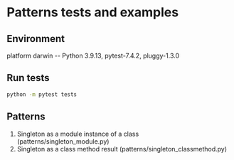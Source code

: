 # Patterns tests and examples

## Environment

platform darwin -- Python 3.9.13, pytest-7.4.2, pluggy-1.3.0

## Run tests

```bash
python -m pytest tests
```

## Patterns

1. Singleton as a module instance of a class (patterns/singleton_module.py)
1. Singleton as a class method result (patterns/singleton_classmethod.py)
